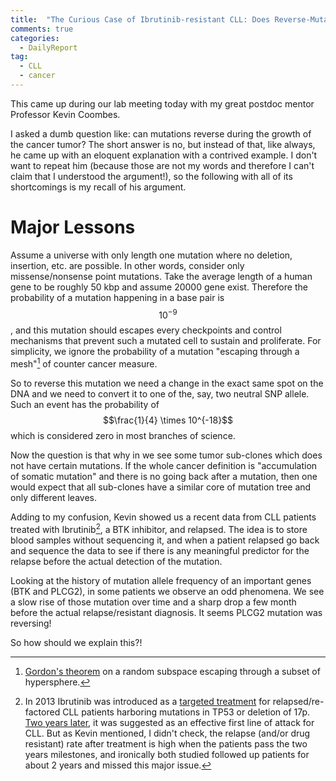 ```yaml
---
title:  "The Curious Case of Ibrutinib-resistant CLL: Does Reverse-Mutations Exist? - Part I"
comments: true 
categories: 
  - DailyReport 
tag: 
  - CLL
  - cancer
--- 
```



This came up during our lab meeting today with my great postdoc mentor Professor Kevin Coombes. 
<!--more-->

I asked a dumb question like: can mutations reverse during the growth of the cancer tumor? 
The short answer is no, but instead of that, like always, he came up with an eloquent explanation with a contrived example. 
I don't want to repeat him (because those are not my words and therefore I can't claim that I understood the argument!), so the following with all of its shortcomings is my recall of his argument.

# Major Lessons

Assume a universe with only length one mutation where no deletion, insertion, etc. are possible. In other words, consider only missense/nonsense point mutations. Take the average length of a human gene to be roughly 50 kbp and assume 20000 gene exist. Therefore the probability of a mutation happening in a base pair is $$10^{-9}$$, and this mutation should escapes every checkpoints and control mechanisms that prevent such a mutated cell to sustain and proliferate. For simplicity, we ignore the probability of a mutation "escaping through a mesh"[^1] of counter cancer measure. 

[^1]: [Gordon's theorem](https://dustingmixon.wordpress.com/2014/02/08/gordons-escape-through-a-mesh-theorem/) on a random subspace escaping through a subset of hypersphere. 

So to reverse this mutation we need a change in the exact same spot on the DNA and we need to convert it to one of the, say, two neutral SNP allele. Such an event has the probability of $$\frac{1}{4} \times 10^{-18}$$ which is considered zero in most branches of science. 

Now the question is that why in we see some tumor sub-clones which does not have certain mutations. If the whole cancer definition is "accumulation of somatic mutation" and there is no going back after a mutation, then one would expect that all sub-clones have a similar core of mutation tree and only different leaves. 

Adding to my confusion, Kevin showed us a recent data from CLL patients treated with Ibrutinib[^2], a BTK inhibitor, and relapsed. The idea is to store blood samples without sequencing it, and when a patient relapsed go back and sequence the data to see if there is any meaningful predictor for the relapse before the actual detection of the mutation.  

[^2]: In 2013 Ibrutinib was introduced as a [targeted treatment](http://www.nejm.org/doi/full/10.1056/NEJMoa1215637) for relapsed/re-factored CLL patients harboring mutations in TP53 or deletion of 17p. [Two years later](http://www.nejm.org/doi/full/10.1056/NEJMoa1509388), it was suggested as an effective first line of attack for CLL. But as Kevin mentioned, I didn't check, the relapse (and/or drug resistant) rate after treatment is high when the patients pass the two years milestones, and ironically both studied followed up patients for about 2 years and missed this major issue. 

Looking at the history of mutation allele frequency of an important genes (BTK and PLCG2), in some patients we observe an odd phenomena. We see a slow rise of those mutation over time and a sharp drop a few month before the actual relapse/resistant diagnosis. It seems PLCG2 mutation was reversing! 

So how should we explain this?!
